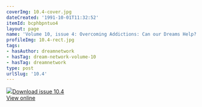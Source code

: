 ```yaml
---
coverImg: 10.4-cover.jpg
dateCreated: '1991-10-01T11:32:52'
itemId: bcphbpntuo4
layout: page
name: 'Volume 10, issue 4: Overcoming Addictions: Can our Dreams Help?'
profileImg: 10.4-rect.jpg
tags:
- hasAuthor: dreamnetwork
- hasTag: dream-network-volume-10
- hasTag: dreamnetwork
type: post
urlSlug: '10.4'
---
```

<img class="card-journal-img" src="../images/10.4-rect.jpg"/><a href="../files/pdfs/Volume_10/10.4-Dream-Network-Journal_Volume-10_No-4.pdf" download="">Download issue 10.4</a><br><a href="../files/pdfs/Volume_10/10.4-Dream-Network-Journal_Volume-10_No-4.pdf">View online</a>